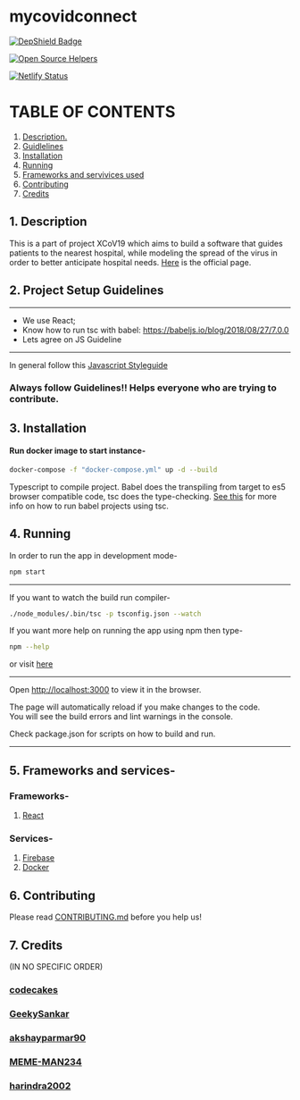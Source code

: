 # mycovidconnect

[![DepShield Badge](https://depshield.sonatype.org/badges/Xcov19/mycovidconnect/depshield.svg)](https://depshield.github.io)

[![Open Source Helpers](https://www.codetriage.com/xcov19/mycovidconnect/badges/users.svg)](https://www.codetriage.com/xcov19/mycovidconnect)

[![Netlify Status](https://api.netlify.com/api/v1/badges/38c2a5f4-bac5-4bec-8d11-a9f08b5b6f71/deploy-status)](https://app.netlify.com/sites/dreamy-keller-b8ad36/deploys)

# TABLE OF CONTENTS

1. [ Description. ](#desc)
2. [ Guidlelines ](#guide)
3. [ Installation ](#ins)
4. [ Running ](#run)
5. [ Frameworks and servivices used ](#fra)
6. [ Contributing ](#cont)
7. [ Credits ](#cre)

<a name="desc"></a>

## 1. Description

This is a part of project XCoV19 which aims to build a software that guides patients to the nearest hospital, while modeling the spread of the virus in order to better anticipate hospital needs. [Here](https://www.covidsos.net) is the official page.

<a name="guide"></a>

## 2. Project Setup Guidelines

---

-   We use React;
-   Know how to run tsc with babel: https://babeljs.io/blog/2018/08/27/7.0.0
-   Lets agree on JS Guideline<br>

---

In general follow this [Javascript Styleguide](https://google.github.io/styleguide/jsguide.html)

### Always follow Guidelines!! Helps everyone who are trying to contribute.

<a name="ins"></a>

## 3. Installation

#### Run docker image to start instance-

```bash
docker-compose -f "docker-compose.yml" up -d --build
```

Typescript to compile project.
Babel does the transpiling from target to es5 browser compatible code, tsc does the type-checking.
[See this](https://babeljs.io/blog/2018/08/27/7.0.0) for more info on how to run babel projects using tsc.

<a name="run"></a>

## 4. Running

In order to run the app in development mode-

```bash
npm start
```

---

If you want to watch the build run compiler-

```bash
./node_modules/.bin/tsc -p tsconfig.json --watch
```

If you want more help on running the app using npm then type-

```bash
npm --help
```

or visit [here](https://docs.npmjs.com/)

---

Open [http://localhost:3000](http://localhost:3000) to view it in the browser.

The page will automatically reload if you make changes to the code.<br>
You will see the build errors and lint warnings in the console.

Check package.json for scripts on how to build and run.

---

<a name="fra"></a>

## 5. Frameworks and services-

### Frameworks-

1. [React](https://reactjs.org/)

### Services-

1. [ Firebase ](https://firebase.google.com/)
2. [ Docker ](https://www.docker.com/)

<a name="cont"></a>

## 6. Contributing

Please read [CONTRIBUTING.md](#CONTRIBUTING.md) before you help us!

<a name="cre"></a>

## 7. Credits

(IN NO SPECIFIC ORDER)

### [ codecakes ](https://github.com/codecakes)

### [ GeekySankar ](https://github.com/GeekySankar)

### [ akshayparmar90 ](https://github.com/akshayparmar90)

### [ MEME-MAN234 ](https://github.com/MEME-MAN234)

 ### [harindra2002](https://github.com/harindra2002)

